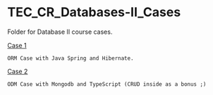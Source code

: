 # TEC_CR_Databases-II_Cases
Folder for Database II course cases.

[Case 1](https://github.com/LuisDiegoMora98/TEC_CR_Databases-II_Cases/tree/Diego/Case%201%20-%20ORM%20Spring%20Java)

    ORM Case with Java Spring and Hibernate.

[Case 2](https://github.com/LuisDiegoMora98/TEC_CR_Databases-II_Cases/tree/Diego/Case2_MongoODM)

    ODM Case with Mongodb and TypeScript (CRUD inside as a bonus ;)